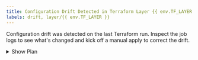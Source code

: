 ```yaml
---
title: Configuration Drift Detected in Terraform Layer {{ env.TF_LAYER }}
labels: drift, layer/{{ env.TF_LAYER }}
---
```


Configuration drift was detected on the last Terraform run. Inspect the job logs to see what's changed and kick off a manual apply to correct the drift.

<details><summary>Show Plan</summary>

```
{{ env.PLAN_OUTPUT }}
```

</details>

<!-- created by terraform-refresh/{{ env.TF_LAYER }}/terraform-has-changes -->